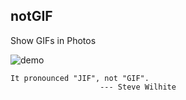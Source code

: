 ## notGIF
Show GIFs in Photos 

![demo](https://github.com/atuooo/notGIF/blob/master/demo.gif)

	It pronounced "JIF", not "GIF".
						--- Steve Wilhite 
